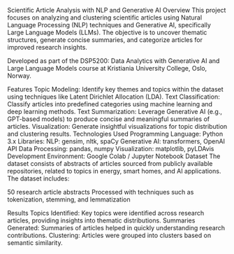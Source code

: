 Scientific Article Analysis with NLP and Generative AI
Overview
This project focuses on analyzing and clustering scientific articles using Natural Language Processing (NLP) techniques and Generative AI, specifically Large Language Models (LLMs). The objective is to uncover thematic structures, generate concise summaries, and categorize articles for improved research insights.

Developed as part of the DSP5200: Data Analytics with Generative AI and Large Language Models course at Kristiania University College, Oslo, Norway.

Features
Topic Modeling: Identify key themes and topics within the dataset using techniques like Latent Dirichlet Allocation (LDA).
Text Classification: Classify articles into predefined categories using machine learning and deep learning methods.
Text Summarization: Leverage Generative AI (e.g., GPT-based models) to produce concise and meaningful summaries of articles.
Visualization: Generate insightful visualizations for topic distribution and clustering results.
Technologies Used
Programming Language: Python 3.x
Libraries:
NLP: gensim, nltk, spaCy
Generative AI: transformers, OpenAI API
Data Processing: pandas, numpy
Visualization: matplotlib, pyLDAvis
Development Environment: Google Colab / Jupyter Notebook
Dataset
The dataset consists of abstracts of articles sourced from publicly available repositories, related to topics in energy, smart homes, and AI applications. The dataset includes:

50 research article abstracts
Processed with techniques such as tokenization, stemming, and lemmatization

Results
Topics Identified: Key topics were identified across research articles, providing insights into thematic distributions.
Summaries Generated: Summaries of articles helped in quickly understanding research contributions.
Clustering: Articles were grouped into clusters based on semantic similarity.

